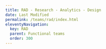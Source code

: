 ```yaml
---
title: RAD - Research - Analytics - Design
date: Last Modified 
permalink: /teams/rad/index.html
eleventyNavigation:
  key: RAD
  parent: Functional teams
  order: 300
---
```



